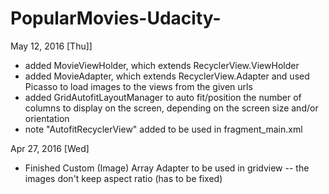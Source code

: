 # PopularMovies-Udacity-

May 12, 2016 [Thu]]

- added MovieViewHolder, which extends RecyclerView.ViewHolder
- added MovieAdapter, which extends RecyclerView.Adapter and used Picasso to load images to the views from the given urls
- added GridAutofitLayoutManager to auto fit/position the number of columns to display on the screen, depending on the screen size and/or orientation
- note "AutofitRecyclerView" added to be used in fragment_main.xml

Apr 27, 2016 [Wed]
- Finished Custom (Image) Array Adapter to be used in gridview
-- the images don't keep aspect ratio (has to be fixed)


